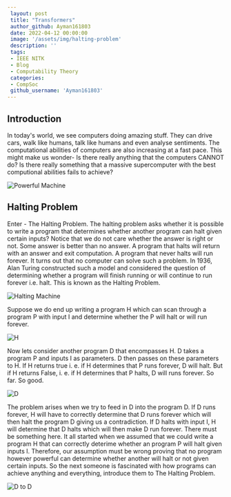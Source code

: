 ```yaml
---
 layout: post
 title: "Transformers"
 author_github: Ayman161803
 date: 2022-04-12 00:00:00
 image: '/assets/img/halting-problem'
 description: ''
 tags:
 - IEEE NITK
 - Blog
 - Computability Theory
 categories:
 - CompSoc
 github_username: 'Ayman161803'
---
```


## Introduction

In today's world, we see computers doing amazing stuff. They can drive cars, walk like humans, talk like humans and even analyse sentiments. The computational abilities of computers are also increasing at a fast pace. This might make us wonder- Is there really anything that the computers CANNOT do?
Is there really something that a massive supercomputer with the best computional abilities fails to achieve?

![Powerful Machine](http://kinooze.com/wp-content/uploads/2012/12/computers-main.jpg)

## Halting Problem

Enter - The Halting Problem. The halting problem asks whether it is possible to write a program that determines whether another program can halt given certain inputs? Notice that we do not care whether the answer is right or not. Some answer is better than no answer. A program that halts will return with an answer and exit computation. A program that never halts will run forever. It turns out that no computer can solve such a problem. In 1936, Alan Turing constructed such a model and considered the question of determining whether a program will finish running or will continue to run forever i.e. halt. This is known as the Halting Problem.


![Halting Machine](/blog/assets/img/halting-problem/1.png)



Suppose we do end up writing a program H which can scan through a program P with input I and determine whether the P will halt or will run forever. 

![H](/blog/assets/img/halting-problem/2.png)

Now lets consider another program D that encompasses H. D takes a program P and inputs I as parameters. D then passes on these parameters to H. If H returns true i. e. if H determines that P runs forever, D will halt. But if H returns False,  i. e. if H determines that P halts, D will runs forever. So far. So good.

![D](/blog/assets/img/halting-problem/3.png)

The problem arises when we try to feed in D into the program D. If D runs forever, H will have to correctly determine that D runs forever which will then halt the program D giving us a contradiction. If D halts with input I, H will determine that D halts which will then make D run forever. There must be something here. It all started when we assumed that we could write a program H that can correctly deterime whether an program P will halt given inputs I. Therefore, our assumption must be wrong proving that no program however powerful can determine whether another will halt or not given certain inputs. So the next someone is fascinated with how programs can achieve anything and everything, introduce them to The Halting Problem. 

![D to D](/blog/assets/img/halting-problem/4.png)
